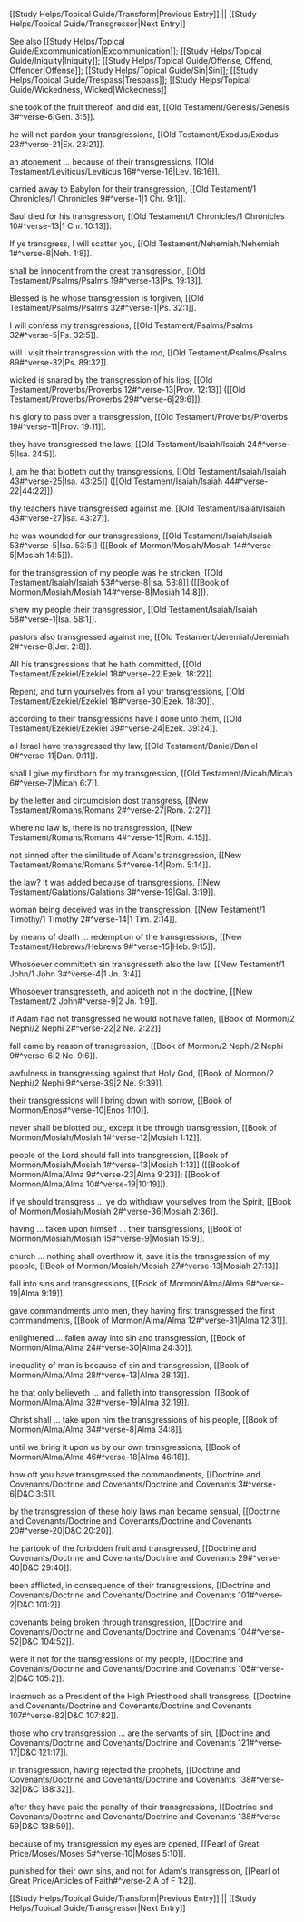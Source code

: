 [[Study Helps/Topical Guide/Transform|Previous Entry]]  ||  [[Study Helps/Topical Guide/Transgressor|Next Entry]]

 See also [[Study Helps/Topical Guide/Excommunication|Excommunication]]; [[Study Helps/Topical Guide/Iniquity|Iniquity]]; [[Study Helps/Topical Guide/Offense, Offend, Offender|Offense]]; [[Study Helps/Topical Guide/Sin|Sin]]; [[Study Helps/Topical Guide/Trespass|Trespass]]; [[Study Helps/Topical Guide/Wickedness, Wicked|Wickedness]]

 she took of the fruit thereof, and did eat, [[Old Testament/Genesis/Genesis 3#^verse-6|Gen. 3:6]].

 he will not pardon your transgressions, [[Old Testament/Exodus/Exodus 23#^verse-21|Ex. 23:21]].

 an atonement ... because of their transgressions, [[Old Testament/Leviticus/Leviticus 16#^verse-16|Lev. 16:16]].

 carried away to Babylon for their transgression, [[Old Testament/1 Chronicles/1 Chronicles 9#^verse-1|1 Chr. 9:1]].

 Saul died for his transgression, [[Old Testament/1 Chronicles/1 Chronicles 10#^verse-13|1 Chr. 10:13]].

 If ye transgress, I will scatter you, [[Old Testament/Nehemiah/Nehemiah 1#^verse-8|Neh. 1:8]].

 shall be innocent from the great transgression, [[Old Testament/Psalms/Psalms 19#^verse-13|Ps. 19:13]].

 Blessed is he whose transgression is forgiven, [[Old Testament/Psalms/Psalms 32#^verse-1|Ps. 32:1]].

 I will confess my transgressions, [[Old Testament/Psalms/Psalms 32#^verse-5|Ps. 32:5]].

 will I visit their transgression with the rod, [[Old Testament/Psalms/Psalms 89#^verse-32|Ps. 89:32]].

 wicked is snared by the transgression of his lips, [[Old Testament/Proverbs/Proverbs 12#^verse-13|Prov. 12:13]] ([[Old Testament/Proverbs/Proverbs 29#^verse-6|29:6]]).

 his glory to pass over a transgression, [[Old Testament/Proverbs/Proverbs 19#^verse-11|Prov. 19:11]].

 they have transgressed the laws, [[Old Testament/Isaiah/Isaiah 24#^verse-5|Isa. 24:5]].

 I, am he that blotteth out thy transgressions, [[Old Testament/Isaiah/Isaiah 43#^verse-25|Isa. 43:25]] ([[Old Testament/Isaiah/Isaiah 44#^verse-22|44:22]]).

 thy teachers have transgressed against me, [[Old Testament/Isaiah/Isaiah 43#^verse-27|Isa. 43:27]].

 he was wounded for our transgressions, [[Old Testament/Isaiah/Isaiah 53#^verse-5|Isa. 53:5]] ([[Book of Mormon/Mosiah/Mosiah 14#^verse-5|Mosiah 14:5]]).

 for the transgression of my people was he stricken, [[Old Testament/Isaiah/Isaiah 53#^verse-8|Isa. 53:8]] ([[Book of Mormon/Mosiah/Mosiah 14#^verse-8|Mosiah 14:8]]).

 shew my people their transgression, [[Old Testament/Isaiah/Isaiah 58#^verse-1|Isa. 58:1]].

 pastors also transgressed against me, [[Old Testament/Jeremiah/Jeremiah 2#^verse-8|Jer. 2:8]].

 All his transgressions that he hath committed, [[Old Testament/Ezekiel/Ezekiel 18#^verse-22|Ezek. 18:22]].

 Repent, and turn yourselves from all your transgressions, [[Old Testament/Ezekiel/Ezekiel 18#^verse-30|Ezek. 18:30]].

 according to their transgressions have I done unto them, [[Old Testament/Ezekiel/Ezekiel 39#^verse-24|Ezek. 39:24]].

 all Israel have transgressed thy law, [[Old Testament/Daniel/Daniel 9#^verse-11|Dan. 9:11]].

 shall I give my firstborn for my transgression, [[Old Testament/Micah/Micah 6#^verse-7|Micah 6:7]].

 by the letter and circumcision dost transgress, [[New Testament/Romans/Romans 2#^verse-27|Rom. 2:27]].

 where no law is, there is no transgression, [[New Testament/Romans/Romans 4#^verse-15|Rom. 4:15]].

 not sinned after the similitude of Adam's transgression, [[New Testament/Romans/Romans 5#^verse-14|Rom. 5:14]].

 the law? It was added because of transgressions, [[New Testament/Galations/Galations 3#^verse-19|Gal. 3:19]].

 woman being deceived was in the transgression, [[New Testament/1 Timothy/1 Timothy 2#^verse-14|1 Tim. 2:14]].

 by means of death ... redemption of the transgressions, [[New Testament/Hebrews/Hebrews 9#^verse-15|Heb. 9:15]].

 Whosoever committeth sin transgresseth also the law, [[New Testament/1 John/1 John 3#^verse-4|1 Jn. 3:4]].

 Whosoever transgresseth, and abideth not in the doctrine, [[New Testament/2 John#^verse-9|2 Jn. 1:9]].

 if Adam had not transgressed he would not have fallen, [[Book of Mormon/2 Nephi/2 Nephi 2#^verse-22|2 Ne. 2:22]].

 fall came by reason of transgression, [[Book of Mormon/2 Nephi/2 Nephi 9#^verse-6|2 Ne. 9:6]].

 awfulness in transgressing against that Holy God, [[Book of Mormon/2 Nephi/2 Nephi 9#^verse-39|2 Ne. 9:39]].

 their transgressions will I bring down with sorrow, [[Book of Mormon/Enos#^verse-10|Enos 1:10]].

 never shall be blotted out, except it be through transgression, [[Book of Mormon/Mosiah/Mosiah 1#^verse-12|Mosiah 1:12]].

 people of the Lord should fall into transgression, [[Book of Mormon/Mosiah/Mosiah 1#^verse-13|Mosiah 1:13]] ([[Book of Mormon/Alma/Alma 9#^verse-23|Alma 9:23]]; [[Book of Mormon/Alma/Alma 10#^verse-19|10:19]]).

 if ye should transgress ... ye do withdraw yourselves from the Spirit, [[Book of Mormon/Mosiah/Mosiah 2#^verse-36|Mosiah 2:36]].

 having ... taken upon himself ... their transgressions, [[Book of Mormon/Mosiah/Mosiah 15#^verse-9|Mosiah 15:9]].

 church ... nothing shall overthrow it, save it is the transgression of my people, [[Book of Mormon/Mosiah/Mosiah 27#^verse-13|Mosiah 27:13]].

 fall into sins and transgressions, [[Book of Mormon/Alma/Alma 9#^verse-19|Alma 9:19]].

 gave commandments unto men, they having first transgressed the first commandments, [[Book of Mormon/Alma/Alma 12#^verse-31|Alma 12:31]].

 enlightened ... fallen away into sin and transgression, [[Book of Mormon/Alma/Alma 24#^verse-30|Alma 24:30]].

 inequality of man is because of sin and transgression, [[Book of Mormon/Alma/Alma 28#^verse-13|Alma 28:13]].

 he that only believeth ... and falleth into transgression, [[Book of Mormon/Alma/Alma 32#^verse-19|Alma 32:19]].

 Christ shall ... take upon him the transgressions of his people, [[Book of Mormon/Alma/Alma 34#^verse-8|Alma 34:8]].

 until we bring it upon us by our own transgressions, [[Book of Mormon/Alma/Alma 46#^verse-18|Alma 46:18]].

 how oft you have transgressed the commandments, [[Doctrine and Covenants/Doctrine and Covenants/Doctrine and Covenants 3#^verse-6|D&C 3:6]].

 by the transgression of these holy laws man became sensual, [[Doctrine and Covenants/Doctrine and Covenants/Doctrine and Covenants 20#^verse-20|D&C 20:20]].

 he partook of the forbidden fruit and transgressed, [[Doctrine and Covenants/Doctrine and Covenants/Doctrine and Covenants 29#^verse-40|D&C 29:40]].

 been afflicted, in consequence of their transgressions, [[Doctrine and Covenants/Doctrine and Covenants/Doctrine and Covenants 101#^verse-2|D&C 101:2]].

 covenants being broken through transgression, [[Doctrine and Covenants/Doctrine and Covenants/Doctrine and Covenants 104#^verse-52|D&C 104:52]].

 were it not for the transgressions of my people, [[Doctrine and Covenants/Doctrine and Covenants/Doctrine and Covenants 105#^verse-2|D&C 105:2]].

 inasmuch as a President of the High Priesthood shall transgress, [[Doctrine and Covenants/Doctrine and Covenants/Doctrine and Covenants 107#^verse-82|D&C 107:82]].

 those who cry transgression ... are the servants of sin, [[Doctrine and Covenants/Doctrine and Covenants/Doctrine and Covenants 121#^verse-17|D&C 121:17]].

 in transgression, having rejected the prophets, [[Doctrine and Covenants/Doctrine and Covenants/Doctrine and Covenants 138#^verse-32|D&C 138:32]].

 after they have paid the penalty of their transgressions, [[Doctrine and Covenants/Doctrine and Covenants/Doctrine and Covenants 138#^verse-59|D&C 138:59]].

 because of my transgression my eyes are opened, [[Pearl of Great Price/Moses/Moses 5#^verse-10|Moses 5:10]].

 punished for their own sins, and not for Adam's transgression, [[Pearl of Great Price/Articles of Faith#^verse-2|A of F 1:2]].

[[Study Helps/Topical Guide/Transform|Previous Entry]]  ||  [[Study Helps/Topical Guide/Transgressor|Next Entry]]